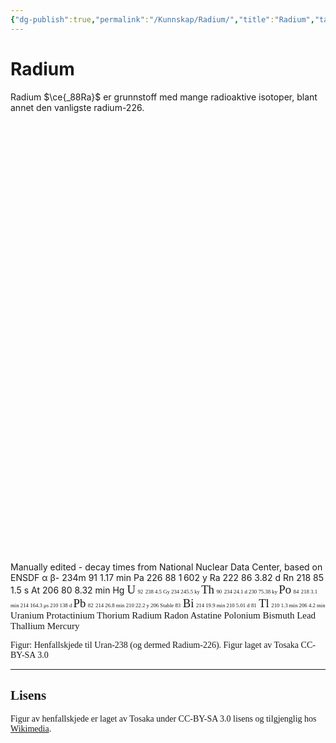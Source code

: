 ```yaml
---
{"dg-publish":true,"permalink":"/Kunnskap/Radium/","title":"Radium","tags":["naturfag"]}
---
```



# Radium
Radium $\ce{_88Ra}$ er grunnstoff med mange radioaktive isotoper, blant annet den vanligste radium-226. 

<?xml version="1.0" encoding="UTF-8" standalone="no"?>
<svg
   xmlns:dc="http://purl.org/dc/elements/1.1/"
   xmlns:cc="http://creativecommons.org/ns#"
   xmlns:rdf="http://www.w3.org/1999/02/22-rdf-syntax-ns#"
   xmlns:svg="http://www.w3.org/2000/svg"
   xmlns="http://www.w3.org/2000/svg"
   xmlns:xlink="http://www.w3.org/1999/xlink"
   xmlns:sodipodi="http://sodipodi.sourceforge.net/DTD/sodipodi-0.dtd"
   xmlns:inkscape="http://www.inkscape.org/namespaces/inkscape"
   width="490"
   height="690"
   viewBox="0 0 490 690"
   version="1.1"
   id="svg2982"
   inkscape:version="0.48.4 r9939"
   sodipodi:docname="Decay_chain(4n+2,_Uranium_series)[1].svg">
  <metadata
     id="metadata3397">
    <rdf:RDF>
      <cc:Work
         rdf:about="">
        <dc:format>image/svg+xml</dc:format>
        <dc:type
           rdf:resource="http://purl.org/dc/dcmitype/StillImage" />
        <dc:title>Radioactive decay chains of uranium</dc:title>
      </cc:Work>
    </rdf:RDF>
  </metadata>
  <sodipodi:namedview
     pagecolor="#ffffff"
     bordercolor="#666666"
     borderopacity="1"
     objecttolerance="10"
     gridtolerance="10"
     guidetolerance="10"
     inkscape:pageopacity="0"
     inkscape:pageshadow="2"
     inkscape:window-width="1280"
     inkscape:window-height="746"
     id="namedview3395"
     showgrid="false"
     inkscape:zoom="0.80000002"
     inkscape:cx="350.794"
     inkscape:cy="236.84161"
     inkscape:window-x="78"
     inkscape:window-y="-8"
     inkscape:window-maximized="1"
     inkscape:current-layer="svg2982" />
  <title
     id="title2984">Radioactive decay chains of uranium</title>
  <desc
     id="desc2986">Manually edited - decay times from National Nuclear Data Center, based on ENSDF</desc>
  <defs
     id="defs2990">
    <g
       id="ogon">
      <path
         stroke="#000"
         stroke-width="1"
         fill="currentColor"
         d="M24.14,-10 l-14.14,-14.14 h-20 l-14.14,14.14 v20 l14.14,14.14 h20 l14.14,-14.14 v-20z"
         id="path3015" />
    </g>
    <!-- marker id="arrow_tip" refX="0" refY="0" orient="auto" viewBox="-7 -7 14 14" 
       marker-units="userSpaceOnUse" overflow="visible" > -->
    <marker
       id="arrow_tip"
       refX="0"
       refY="0"
       orient="auto"
       overflow="visible"
       marker-units="userSpaceOnUse">
      <path
         fill="#000"
         stroke="none"
         transform="scale(0.3,0.3)"
         d="M3,0 l-12,7 v-14 z"
         id="path3020" />
    </marker>
    <g
       id="a_dcy">
      <g
         fill="#000"
         id="g3023">
        <path
           stroke-width="3"
           d="M0,-25 v48"
           marker-end="url(#arrow_tip)"
           id="path3025" />
      </g>
      <g
         font-size="12pt"
         font-style="italic"
         text-anchor="end"
         stroke="none"
         fill="#000"
         id="g3027">
        <text
           x="-5"
           y="12"
           id="text3029">α</text>
      </g>
    </g>
    <g
       id="b_dcy">
      <g
         fill="#000"
         id="g3032">
        <path
           stroke-width="3"
           d="M-12,8 l24,-16"
           marker-end="url(#arrow_tip)"
           id="path3034" />
      </g>
      <g
         font-size="12pt"
         font-style="italic"
         text-anchor="end"
         stroke="none"
         fill="#000"
         id="g3036">
        <text
           x="-1"
           y="-2"
           id="text3038">β<tspan
   dx="1"
   dy="-6"
   id="tspan3040">-</tspan>
</text>
      </g>
    </g>
    <g
       id="ePa">
      <g
         fill="#F00"
         id="g3043">
        <use
           xlink:href="#ogon"
           color="#C0C0C0"
           id="use3045" />
      </g>
      <g
         font-size="7pt"
         text-anchor="end"
         stroke="none"
         fill="#000"
         id="g3047">
        <g
           transform="scale(0.85,1)"
           id="g3007">
          <text
             x="-0"
             y="-5"
             id="text3049">234m</text>
        </g>
        <text
           x="-1"
           y="4.5"
           id="text3051">91</text>
        <text
           text-anchor="middle"
           x="0"
           y="14"
           id="text3053">1.17 min</text>
      </g>
      <text
         x="12"
         y="4"
         font-size="15pt"
         stroke-width="0.6"
         text-anchor="middle"
         id="text3055">Pa</text>
    </g>
    <g
       id="eRa">
      <g
         fill="#F00"
         id="g3058">
        <use
           xlink:href="#ogon"
           color="#D8D888"
           id="use3060" />
      </g>
      <g
         font-size="7pt"
         text-anchor="end"
         stroke="none"
         fill="#000"
         id="g3062">
        <text
           x="-4"
           y="-5"
           id="text3064">226</text>
        <text
           x="-4"
           y="4.5"
           id="text3066">88</text>
        <text
           text-anchor="middle"
           x="0"
           y="14"
           id="text3068">1 602 y</text>
      </g>
      <text
         x="10"
         y="4"
         font-size="15pt"
         stroke-width="0.6"
         text-anchor="middle"
         id="text3070">Ra</text>
    </g>
    <g
       id="eRn">
      <g
         fill="#F00"
         id="g3073">
        <use
           xlink:href="#ogon"
           color="#E0E078"
           id="use3075" />
      </g>
      <g
         font-size="7pt"
         text-anchor="end"
         stroke="none"
         fill="#000"
         id="g3077">
        <text
           x="-4"
           y="-5"
           id="text3079">222</text>
        <text
           x="-4"
           y="4.5"
           id="text3081">86</text>
        <text
           text-anchor="middle"
           x="0"
           y="14"
           id="text3083">3.82 d</text>
      </g>
      <text
         x="10"
         y="4"
         font-size="15pt"
         stroke-width="0.6"
         text-anchor="middle"
         id="text3085">Rn</text>
    </g>
    <g
       id="eAt">
      <g
         fill="#F00"
         id="g3088">
        <use
           xlink:href="#ogon"
           color="#90B4DA"
           id="use3090" />
      </g>
      <g
         font-size="7pt"
         text-anchor="end"
         stroke="none"
         fill="#000"
         id="g3092">
        <text
           x="-3"
           y="-5"
           id="text3094">218</text>
        <text
           x="-3"
           y="4.5"
           id="text3096">85</text>
        <text
           text-anchor="middle"
           x="0"
           y="14"
           id="text3098">1.5 s</text>
      </g>
      <text
         x="10"
         y="4"
         font-size="15pt"
         stroke-width="0.6"
         text-anchor="middle"
         id="text3100">At</text>
    </g>
    <g
       id="eHg">
      <g
         fill="#F00"
         id="g3103">
        <use
           xlink:href="#ogon"
           color="#B4C0C0"
           id="use3105" />
      </g>
      <g
         font-size="7pt"
         text-anchor="end"
         stroke="none"
         fill="#000"
         id="g3107">
        <text
           x="-4"
           y="-5"
           id="text3109">206</text>
        <text
           x="-4"
           y="4.5"
           id="text3111">80</text>
        <text
           text-anchor="middle"
           x="0"
           y="14"
           id="text3113">8.32 min</text>
      </g>
      <text
         x="10"
         y="4"
         font-size="15pt"
         stroke-width="0.6"
         text-anchor="middle"
         id="text3115">Hg</text>
    </g>
    <marker
       id="arrow_tip-8"
       refX="0"
       refY="0"
       orient="auto"
       overflow="visible"
       marker-units="userSpaceOnUse">
      <path
         fill="#000"
         stroke="none"
         transform="scale(0.3,0.3)"
         d="M3,0 l-12,7 v-14 z"
         id="path3020-8" />
    </marker>
  </defs>
  <!-- vim:nowrap:sw=2:so=2:et:ai
     -->
  <g
     style="stroke:none;font-family:'Liberation Sans, Helvetica, sans_serif'"
     id="g3119"
     transform="translate(44.035534,50.714466)">
    <g
       id="eU">
      <g
         fill="#F00"
         id="g3122">
        <use
           height="690"
           width="490"
           y="0"
           x="0"
           style="color:#c8c8c8"
           id="use3124"
           xlink:href="#ogon" />
      </g>
      <g
         style="fill:#000000"
         id="g3126">
        <text
           style="font-size:18.75px;text-anchor:middle;stroke:#000000;stroke-width:0.60000002"
           id="text3128"
           font-size="15pt"
           y="4"
           x="8">U</text>
        <text
           style="font-size:8.75px;text-anchor:end"
           id="text3130"
           font-size="7pt"
           y="4.5"
           x="-2">92</text>
      </g>
    </g>
    <g
       style="font-size:8.75px;fill:#000000"
       id="g3132"
       font-size="7pt">
      <text
         style="text-anchor:end"
         id="text3134"
         y="-5"
         x="-2">238</text>
      <text
         style="text-anchor:middle"
         id="text3136"
         y="14"
         x="0">4.5 Gy</text>
    </g>
  </g>
  <g
     style="stroke:none;font-family:'Liberation Sans, Helvetica, sans_serif'"
     id="g3140"
     transform="translate(174.03553,50.714466)">
    <use
       height="690"
       width="490"
       y="0"
       x="0"
       id="use3142"
       xlink:href="#eU" />
    <g
       style="font-size:8.75px;fill:#000000"
       id="g3144"
       font-size="7pt">
      <text
         style="text-anchor:end"
         id="text3146"
         y="-5"
         x="-2">234</text>
      <text
         style="text-anchor:middle"
         id="text3148"
         y="14"
         x="0">245.5 ky</text>
    </g>
  </g>
  <g
     style="stroke:none;font-family:'Liberation Sans, Helvetica, sans_serif'"
     id="g3152"
     transform="translate(44.035534,150.71447)">
    <g
       id="eTh">
      <g
         fill="#F00"
         id="g3155">
        <use
           height="690"
           width="490"
           y="0"
           x="0"
           style="color:#c8c8c8"
           id="use3157"
           xlink:href="#ogon" />
      </g>
      <g
         style="fill:#000000"
         id="g3159">
        <text
           style="font-size:18.75px;text-anchor:middle;stroke:#000000;stroke-width:0.60000002"
           id="text3161"
           font-size="15pt"
           y="4"
           x="10">Th</text>
        <text
           style="font-size:8.75px;text-anchor:end"
           id="text3163"
           font-size="7pt"
           y="4.5"
           x="-4">90</text>
      </g>
    </g>
    <g
       style="font-size:8.75px;fill:#000000"
       id="g3165"
       font-size="7pt">
      <text
         style="text-anchor:end"
         id="text3167"
         y="-5"
         x="-4">234</text>
      <text
         style="text-anchor:middle"
         id="text3169"
         y="14"
         x="0">24.1 d</text>
    </g>
  </g>
  <g
     style="stroke:none;font-family:'Liberation Sans, Helvetica, sans_serif'"
     id="g3171"
     transform="translate(174.03553,150.71447)">
    <use
       height="690"
       width="490"
       y="0"
       x="0"
       id="use3173"
       xlink:href="#eTh" />
    <g
       style="font-size:8.75px;fill:#000000"
       id="g3175"
       font-size="7pt">
      <text
         style="text-anchor:end"
         id="text3177"
         y="-5"
         x="-4">230</text>
      <text
         style="text-anchor:middle"
         id="text3179"
         y="14"
         x="0">75.38 ky</text>
    </g>
  </g>
  <use
     style="stroke:#000000;stroke-width:1;font-family:'Liberation Sans, Helvetica, sans_serif'"
     height="690"
     width="490"
     id="use3183"
     y="260"
     x="190"
     xlink:href="#eRa"
     transform="translate(-15.964466,-9.285534)" />
  <use
     style="stroke:#000000;stroke-width:1;font-family:'Liberation Sans, Helvetica, sans_serif'"
     height="690"
     width="490"
     id="use3267"
     y="110"
     x="125"
     xlink:href="#ePa"
     transform="translate(-15.964466,-9.285534)" />
  <use
     style="stroke:#000000;stroke-width:1;font-family:'Liberation Sans, Helvetica, sans_serif'"
     height="690"
     width="490"
     id="use3329"
     y="110"
     x="60"
     xlink:href="#a_dcy"
     transform="translate(-15.964466,-9.285534)" />
  <use
     style="stroke:#000000;stroke-width:1;font-family:'Liberation Sans, Helvetica, sans_serif'"
     height="690"
     width="490"
     id="use3331"
     y="110"
     x="190"
     xlink:href="#a_dcy"
     transform="translate(-15.964466,-9.285534)" />
  <use
     style="stroke:#000000;stroke-width:1;font-family:'Liberation Sans, Helvetica, sans_serif'"
     height="690"
     width="490"
     id="use3333"
     y="210"
     x="190"
     xlink:href="#a_dcy"
     transform="translate(-15.964466,-9.285534)" />
  <use
     style="stroke:#000000;stroke-width:1;font-family:'Liberation Sans, Helvetica, sans_serif'"
     height="690"
     width="490"
     id="use3335"
     y="310"
     x="190"
     xlink:href="#a_dcy"
     transform="translate(-15.964466,-9.285534)" />
  <g
     id="g3805">
    <use
       transform="translate(-15.964466,-9.285534)"
       xlink:href="#eRn"
       x="190"
       y="360"
       id="use3185"
       width="490"
       height="690"
       style="stroke:#000000;stroke-width:1;font-family:'Liberation Sans, Helvetica, sans_serif'" />
    <g
       transform="translate(174.03553,450.71447)"
       id="g3187"
       style="stroke:none;font-family:'Liberation Sans, Helvetica, sans_serif'">
      <g
         id="ePo">
        <g
           id="g3190"
           fill="#F00">
          <use
             xlink:href="#ogon"
             id="use3192"
             style="color:#d8d8b0"
             x="0"
             y="0"
             width="490"
             height="690" />
        </g>
        <g
           id="g3194"
           style="fill:#000000">
          <text
             x="10"
             y="4"
             font-size="15pt"
             id="text3196"
             style="font-size:18.75px;text-anchor:middle;stroke:#000000;stroke-width:0.60000002">Po</text>
          <text
             x="-4"
             y="4.5"
             font-size="7pt"
             id="text3198"
             style="font-size:8.75px;text-anchor:end">84</text>
        </g>
      </g>
      <g
         font-size="7pt"
         id="g3200"
         style="font-size:8.75px;fill:#000000">
        <text
           x="-4"
           y="-5"
           id="text3202"
           style="text-anchor:end">218</text>
        <text
           x="0"
           y="14"
           id="text3204"
           style="text-anchor:middle">3.1 min</text>
      </g>
    </g>
    <g
       transform="translate(304.03553,450.71447)"
       id="g3206"
       style="stroke:none;font-family:'Liberation Sans, Helvetica, sans_serif'">
      <use
         xlink:href="#ePo"
         id="use3208"
         x="0"
         y="0"
         width="490"
         height="690" />
      <g
         font-size="7pt"
         id="g3210"
         style="font-size:8.75px;fill:#000000">
        <text
           x="-4"
           y="-5"
           id="text3212"
           style="text-anchor:end">214</text>
        <text
           x="0"
           y="14"
           id="text3214"
           style="text-anchor:middle">164.3 μs</text>
      </g>
    </g>
    <g
       transform="translate(434.03553,450.71447)"
       id="g3216"
       style="stroke:none;font-family:'Liberation Sans, Helvetica, sans_serif'">
      <use
         xlink:href="#ePo"
         id="use3218"
         x="0"
         y="0"
         width="490"
         height="690" />
      <g
         font-size="7pt"
         id="g3220"
         style="font-size:8.75px;fill:#000000">
        <text
           x="-4"
           y="-5"
           id="text3222"
           style="text-anchor:end">210</text>
        <text
           x="0"
           y="14"
           id="text3224"
           style="text-anchor:middle">138 d</text>
      </g>
    </g>
    <g
       transform="translate(174.03553,550.71447)"
       id="g3226"
       style="stroke:none;font-family:'Liberation Sans, Helvetica, sans_serif'">
      <g
         id="ePb">
        <g
           id="g3229"
           fill="#F00">
          <use
             xlink:href="#ogon"
             id="use3231"
             style="color:#b4b4b4"
             x="0"
             y="0"
             width="490"
             height="690" />
        </g>
        <g
           id="g3233"
           style="fill:#000000">
          <text
             x="10"
             y="4"
             font-size="15pt"
             id="text3235"
             style="font-size:18.75px;text-anchor:middle;stroke:#000000;stroke-width:0.60000002">Pb</text>
          <text
             x="-4"
             y="4.5"
             font-size="7pt"
             id="text3237"
             style="font-size:8.75px;text-anchor:end">82</text>
        </g>
      </g>
      <g
         font-size="7pt"
         id="g3239"
         style="font-size:8.75px;fill:#000000">
        <text
           x="-4"
           y="-5"
           id="text3241"
           style="text-anchor:end">214</text>
        <text
           x="0"
           y="14"
           id="text3243"
           style="text-anchor:middle">26.8 min</text>
      </g>
    </g>
    <g
       transform="translate(304.03553,550.71447)"
       id="g3245"
       style="stroke:none;font-family:'Liberation Sans, Helvetica, sans_serif'">
      <use
         xlink:href="#ePb"
         id="use3247"
         x="0"
         y="0"
         width="490"
         height="690" />
      <g
         font-size="7pt"
         id="g3249"
         style="font-size:8.75px;fill:#000000">
        <text
           x="-4"
           y="-5"
           id="text3251"
           style="text-anchor:end">210</text>
        <text
           x="0"
           y="14"
           id="text3253"
           style="text-anchor:middle">22.2 y</text>
      </g>
    </g>
    <g
       transform="translate(434.03553,550.71447)"
       id="g3255"
       style="stroke:none;font-family:'Liberation Sans, Helvetica, sans_serif'">
      <use
         xlink:href="#ePb"
         id="use3257"
         x="0"
         y="0"
         width="490"
         height="690" />
      <g
         font-size="7pt"
         id="g3259"
         style="font-size:8.75px;fill:#000000">
        <text
           x="-4"
           y="-5"
           id="text3261"
           style="text-anchor:end">206</text>
        <text
           x="0"
           y="14"
           id="text3263"
           style="text-anchor:middle">Stable</text>
      </g>
    </g>
    <use
       transform="translate(-15.964466,-9.285534)"
       xlink:href="#eHg"
       x="320"
       y="660"
       id="use3265"
       width="490"
       height="690"
       style="stroke:#000000;stroke-width:1;font-family:'Liberation Sans, Helvetica, sans_serif'" />
    <use
       transform="translate(-15.964466,-9.285534)"
       xlink:href="#eAt"
       x="255"
       y="410"
       id="use3269"
       width="490"
       height="690"
       style="stroke:#000000;stroke-width:1;font-family:'Liberation Sans, Helvetica, sans_serif'" />
    <g
       transform="translate(239.03553,500.71447)"
       id="g3271"
       style="stroke:none;font-family:'Liberation Sans, Helvetica, sans_serif'">
      <g
         id="eBi">
        <g
           id="g3274"
           fill="#F00">
          <use
             xlink:href="#ogon"
             id="use3276"
             style="color:#cc90a0"
             x="0"
             y="0"
             width="490"
             height="690" />
        </g>
        <g
           id="g3278"
           style="fill:#000000">
          <text
             x="-4"
             y="4.5"
             font-size="7pt"
             id="text3280"
             style="font-size:8.75px;text-anchor:end">83</text>
          <text
             x="10"
             y="4"
             font-size="15pt"
             id="text3282"
             style="font-size:18.75px;text-anchor:middle;stroke:#000000;stroke-width:0.60000002">Bi</text>
        </g>
      </g>
      <g
         font-size="7pt"
         id="g3284"
         style="font-size:8.75px;text-anchor:end;fill:#000000;stroke:none">
        <text
           x="-4"
           y="-5"
           id="text3286">214</text>
        <text
           x="0"
           y="14"
           id="text3288"
           style="text-anchor:middle">19.9 min</text>
      </g>
    </g>
    <g
       transform="translate(369.03553,500.71447)"
       id="g3290"
       style="stroke:none;font-family:'Liberation Sans, Helvetica, sans_serif'">
      <use
         xlink:href="#eBi"
         id="use3292"
         x="0"
         y="0"
         width="490"
         height="690" />
      <g
         font-size="7pt"
         id="g3294"
         style="font-size:8.75px;text-anchor:end;fill:#000000;stroke:none">
        <text
           x="-4"
           y="-5"
           id="text3296">210</text>
        <text
           x="0"
           y="14"
           id="text3298"
           style="text-anchor:middle">5.01 d</text>
      </g>
    </g>
    <g
       transform="translate(239.03553,600.71447)"
       id="g3300"
       style="stroke:none;font-family:'Liberation Sans, Helvetica, sans_serif'">
      <g
         id="eTl">
        <g
           id="g3303"
           fill="#F00">
          <use
             xlink:href="#ogon"
             id="use3305"
             style="color:#c8c8c8"
             x="0"
             y="0"
             width="490"
             height="690" />
        </g>
        <g
           id="g3307"
           style="fill:#000000">
          <text
             x="-3"
             y="4.5"
             font-size="7pt"
             id="text3309"
             style="font-size:8.75px;text-anchor:end">81</text>
          <text
             x="10"
             y="4"
             font-size="15pt"
             id="text3311"
             style="font-size:18.75px;text-anchor:middle;stroke:#000000;stroke-width:0.60000002">Tl</text>
        </g>
      </g>
      <g
         font-size="7pt"
         id="g3313"
         style="font-size:8.75px;text-anchor:end;fill:#000000;stroke:none">
        <text
           x="-3"
           y="-5"
           id="text3315">210</text>
        <text
           x="0"
           y="14"
           id="text3317"
           style="text-anchor:middle">1.3 min</text>
      </g>
    </g>
    <g
       transform="translate(369.03553,600.71447)"
       id="g3319"
       style="stroke:none;font-family:'Liberation Sans, Helvetica, sans_serif'">
      <use
         xlink:href="#eTl"
         id="use3321"
         x="0"
         y="0"
         width="490"
         height="690" />
      <g
         font-size="7pt"
         id="g3323"
         style="font-size:8.75px;text-anchor:end;fill:#000000;stroke:none">
        <text
           x="-3"
           y="-5"
           id="text3325">206</text>
        <text
           x="0"
           y="14"
           id="text3327"
           style="text-anchor:middle">4.2 min</text>
      </g>
    </g>
    <use
       transform="translate(-15.964466,-9.285534)"
       xlink:href="#a_dcy"
       x="190"
       y="410"
       id="use3337"
       width="490"
       height="690"
       style="stroke:#000000;stroke-width:1;font-family:'Liberation Sans, Helvetica, sans_serif'" />
    <use
       transform="translate(-15.964466,-9.285534)"
       xlink:href="#a_dcy"
       x="190"
       y="510"
       id="use3339"
       width="490"
       height="690"
       style="stroke:#000000;stroke-width:1;font-family:'Liberation Sans, Helvetica, sans_serif'" />
    <use
       transform="translate(-15.964466,-9.285534)"
       xlink:href="#a_dcy"
       x="320"
       y="510"
       id="use3341"
       width="490"
       height="690"
       style="stroke:#000000;stroke-width:1;font-family:'Liberation Sans, Helvetica, sans_serif'" />
    <use
       transform="translate(-15.964466,-9.285534)"
       xlink:href="#a_dcy"
       x="320"
       y="610"
       id="use3343"
       width="490"
       height="690"
       style="stroke:#000000;stroke-width:1;font-family:'Liberation Sans, Helvetica, sans_serif';stroke-miterlimit:4;stroke-dasharray:1,1;stroke-dashoffset:0" />
    <use
       transform="translate(-15.964466,-9.285534)"
       xlink:href="#a_dcy"
       x="450"
       y="510"
       id="use3345"
       width="490"
       height="690"
       style="stroke:#000000;stroke-width:1;font-family:'Liberation Sans, Helvetica, sans_serif'" />
    <use
       transform="translate(-15.964466,-9.285534)"
       xlink:href="#a_dcy"
       x="255"
       y="460"
       id="use3347"
       width="490"
       height="690"
       style="stroke:#000000;stroke-width:1;font-family:'Liberation Sans, Helvetica, sans_serif'" />
    <use
       transform="translate(-15.964466,-9.285534)"
       xlink:href="#a_dcy"
       x="255"
       y="560"
       id="use3349"
       width="490"
       height="690"
       style="stroke:#000000;stroke-width:1;font-family:'Liberation Sans, Helvetica, sans_serif';stroke-miterlimit:4;stroke-dasharray:1,1;stroke-dashoffset:0" />
    <use
       transform="translate(-15.964466,-9.285534)"
       xlink:href="#a_dcy"
       x="385"
       y="560"
       id="use3351"
       width="490"
       height="690"
       style="stroke:#000000;stroke-width:1;font-family:'Liberation Sans, Helvetica, sans_serif';stroke-miterlimit:4;stroke-dasharray:1,1;stroke-dashoffset:0" />
    <use
       transform="translate(-15.964466,-9.285534)"
       xlink:href="#b_dcy"
       x="92"
       y="135"
       id="use3353"
       width="490"
       height="690"
       style="stroke:#000000;stroke-width:1;font-family:'Liberation Sans, Helvetica, sans_serif'" />
    <use
       transform="translate(-15.964466,-9.285534)"
       xlink:href="#b_dcy"
       x="157"
       y="85"
       id="use3355"
       width="490"
       height="690"
       style="stroke:#000000;stroke-width:1;font-family:'Liberation Sans, Helvetica, sans_serif'" />
    <use
       transform="translate(-15.964466,-9.285534)"
       xlink:href="#b_dcy"
       x="222"
       y="535"
       id="use3357"
       width="490"
       height="690"
       style="stroke:#000000;stroke-width:1;font-family:'Liberation Sans, Helvetica, sans_serif'" />
    <use
       transform="translate(-15.964466,-9.285534)"
       xlink:href="#b_dcy"
       x="352"
       y="535"
       id="use3359"
       width="490"
       height="690"
       style="stroke:#000000;stroke-width:1;font-family:'Liberation Sans, Helvetica, sans_serif'" />
    <use
       transform="translate(-148.46447,-210.53553)"
       xlink:href="#b_dcy"
       x="352"
       y="635"
       id="use3361"
       width="490"
       height="690"
       style="stroke:#000000;stroke-width:1;font-family:'Liberation Sans, Helvetica, sans_serif';stroke-miterlimit:4;stroke-dasharray:1,2;stroke-dashoffset:0" />
    <use
       transform="translate(-15.964466,-9.285534)"
       xlink:href="#b_dcy"
       x="287"
       y="485"
       id="use3363"
       width="490"
       height="690"
       style="stroke:#000000;stroke-width:1;font-family:'Liberation Sans, Helvetica, sans_serif'" />
    <use
       transform="translate(-15.964466,-9.285534)"
       xlink:href="#b_dcy"
       x="287"
       y="585"
       id="use3365"
       width="490"
       height="690"
       style="stroke:#000000;stroke-width:1;font-family:'Liberation Sans, Helvetica, sans_serif'" />
    <use
       transform="translate(-15.964466,-9.285534)"
       xlink:href="#b_dcy"
       x="417"
       y="485"
       id="use3367"
       width="490"
       height="690"
       style="stroke:#000000;stroke-width:1;font-family:'Liberation Sans, Helvetica, sans_serif'" />
    <use
       transform="translate(-15.964466,-9.285534)"
       xlink:href="#b_dcy"
       x="417"
       y="585"
       id="use3369"
       width="490"
       height="690"
       style="stroke:#000000;stroke-width:1;font-family:'Liberation Sans, Helvetica, sans_serif'" />
    <g
       font-size="12pt"
       transform="translate(-15.964466,5.714466)"
       id="g3371"
       style="font-size:15px;stroke:none;font-family:'Liberation Sans, Helvetica, sans_serif'">
      <text
         x="274.17236"
         y="50"
         id="text3373">Uranium</text>
      <text
         x="274.19434"
         y="100"
         id="text3375">Protactinium</text>
      <text
         x="275"
         y="150"
         id="text3377">Thorium</text>
      <text
         x="274.17236"
         y="250"
         id="text3379">Radium</text>
      <text
         x="274.17236"
         y="350"
         id="text3381">Radon</text>
      <text
         x="50"
         y="400"
         id="text3383">Astatine</text>
      <text
         x="48.820801"
         y="450"
         id="text3385">Polonium</text>
      <text
         x="48.879395"
         y="500"
         id="text3387">Bismuth</text>
      <text
         x="48.879395"
         y="550"
         id="text3389">Lead</text>
      <text
         x="49.626465"
         y="600"
         id="text3391">Thallium</text>
      <text
         x="48.864746"
         y="650"
         id="text3393">Mercury</text>
    </g>
    <use
       transform="translate(-14.371536,-9.25)"
       xlink:href="#b_dcy"
       x="352"
       y="635"
       id="use3361-2"
       width="490"
       height="690"
       style="stroke:#000000;stroke-width:1;font-family:'Liberation Sans, Helvetica, sans_serif'" />
  </g>
</svg>

Figur: Henfallskjede til Uran-238 (og dermed Radium-226). Figur laget av Tosaka CC-BY-SA 3.0

---

## Lisens
Figur av henfallskjede er laget av Tosaka under CC-BY-SA 3.0 lisens og tilgjenglig hos [Wikimedia](https://commons.m.wikimedia.org/wiki/File:Decay_chain(4n%2B2,_Uranium_series).svg).
